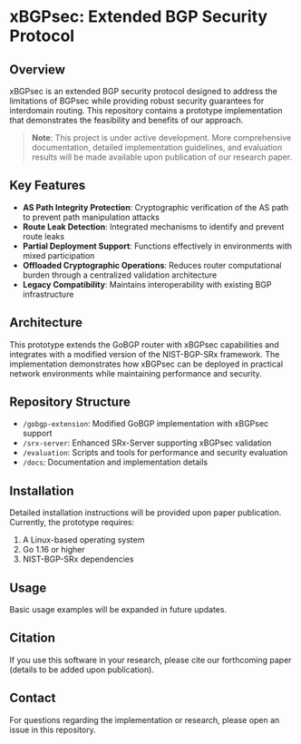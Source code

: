 # xBGPsec: Extended BGP Security Protocol

## Overview

xBGPsec is an extended BGP security protocol designed to address the limitations of BGPsec while providing robust security guarantees for interdomain routing. This repository contains a prototype implementation that demonstrates the feasibility and benefits of our approach.

> **Note**: This project is under active development. More comprehensive documentation, detailed implementation guidelines, and evaluation results will be made available upon publication of our research paper.

## Key Features

- **AS Path Integrity Protection**: Cryptographic verification of the AS path to prevent path manipulation attacks
- **Route Leak Detection**: Integrated mechanisms to identify and prevent route leaks
- **Partial Deployment Support**: Functions effectively in environments with mixed participation
- **Offloaded Cryptographic Operations**: Reduces router computational burden through a centralized validation architecture
- **Legacy Compatibility**: Maintains interoperability with existing BGP infrastructure

## Architecture

This prototype extends the GoBGP router with xBGPsec capabilities and integrates with a modified version of the NIST-BGP-SRx framework. The implementation demonstrates how xBGPsec can be deployed in practical network environments while maintaining performance and security.

## Repository Structure

- `/gobgp-extension`: Modified GoBGP implementation with xBGPsec support
- `/srx-server`: Enhanced SRx-Server supporting xBGPsec validation
- `/evaluation`: Scripts and tools for performance and security evaluation
- `/docs`: Documentation and implementation details

## Installation

Detailed installation instructions will be provided upon paper publication. Currently, the prototype requires:

1. A Linux-based operating system
2. Go 1.16 or higher
3. NIST-BGP-SRx dependencies

## Usage

Basic usage examples will be expanded in future updates. 

## Citation

If you use this software in your research, please cite our forthcoming paper (details to be added upon publication).

## Contact

For questions regarding the implementation or research, please open an issue in this repository.
